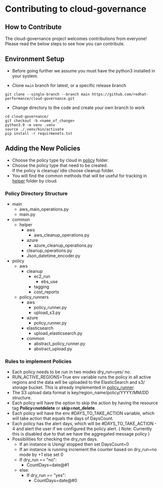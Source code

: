 Contributing to cloud-governance
=====================

## How to Contribute
The cloud-governance project welcomes contributions from everyone!  Please read the below steps to see how you can contribute.

## Environment Setup

- Before going further we assume you must have the python3 installed in your system.

- Clone `main` branch for latest, or a specific release branch

```
git clone --single-branch --branch main https://github.com/redhat-performance/cloud-governance.git
```
- Change directory to the code and create your own branch to work

```
cd cloud-governance/
git checkout -b <name_of_change>
python3.9 -m venv .venv
source ./.venv/bin/activate
pip install -r requirmenets.txt
```

## Adding the New Policies

- Choose the policy type by cloud in [policy](cloud_governance/policy) folder.
- Choose the policy type that need to be created. \
If the policy is cleanup/ idle choose cleanup folder.
- You will find the common methods that will be useful for tracking in [helper](cloud_governance/common/helpers) folder by cloud.

### Policy Directory Structure

- main
  - aws_main_operations.py
  - main.py
- common
  - helper
    - aws
      - aws_cleanup_operations.py
    - azure
      - azure_cleanup_operations.py
    - cleanup_operations.py
    - Json_datetime_encoder.py
- policy
  - aws
      - cleanup
        - ec2_run
          - ebs_use
        - tagging
        - cost_reports
  - policy_runners
    - aws
      - policy_runner.py
      - upload_s3.py
    - azure
      - policy_runner.py
    - elasticsearch
      - upload_elasticsearch.py
    - common
      - abstract_policy_runner.py
      - abstract_upload.py

###  Rules to implement Policies

- Each policy needs to be run in two modes dry_run=yes/ no.
- RUN_ACTIVE_REGIONS=True env variable runs the policy in all active regions and the data will be uploaded to the ElasticSearch and s3/ storage bucket.
  This is already implemented in [policy_runner](cloud_governance/policy/policy_runners/aws/policy_runner.py).
- The S3 upload data format is key/region_name/policy/YYYY/MM/DD structure.
- Each policy will have the option to skip the action by having the resource tag **Policy=notdelete** or **skip=not_delete**.
- Each policy will have the env #DAYS_TO_TAKE_ACTION variable, which will take action that equals the days of DaysCount.
- Each policy has the alert days, which will be #DAYS_TO_TAKE_ACTION - 4 and alert the user if we configured the policy alert. ( Note: Currently this is disabled due to that we have the aggregated message policy )
- Possibilities for checking the dry_run days.
  - If an instance is Using/ stopped then set DaysCount=0
  - If an instance is running increment the counter based on dry_run=no mode by +1 else set 0
  - If dry_run == "no":
    - CountDays=date@#1
  - else:
    - If dry_run == "yes":
      - CountDays=date@#0
